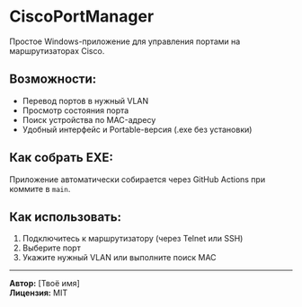 # CiscoPortManager

Простое Windows-приложение для управления портами на маршрутизаторах Cisco.

## Возможности:
- Перевод портов в нужный VLAN
- Просмотр состояния порта
- Поиск устройства по MAC-адресу
- Удобный интерфейс и Portable-версия (.exe без установки)

## Как собрать EXE:
Приложение автоматически собирается через GitHub Actions при коммите в `main`.

## Как использовать:
1. Подключитесь к маршрутизатору (через Telnet или SSH)
2. Выберите порт
3. Укажите нужный VLAN или выполните поиск MAC

---

**Автор:** [Твоё имя]  
**Лицензия:** MIT  
